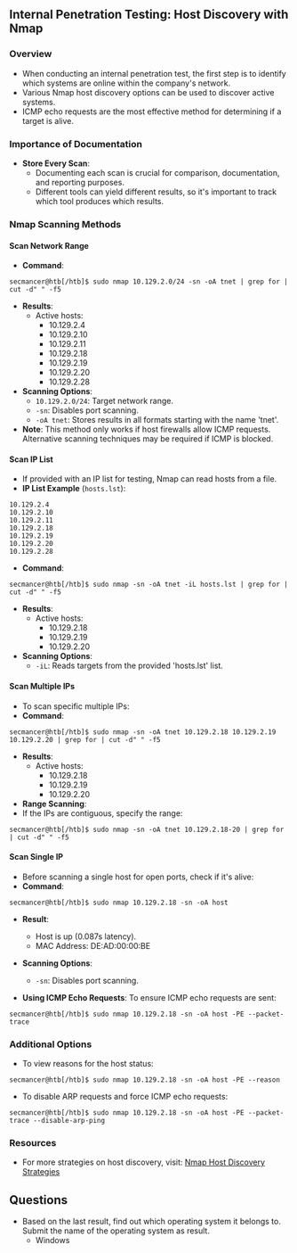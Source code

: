 ## Internal Penetration Testing: Host Discovery with Nmap
### Overview
- When conducting an internal penetration test, the first step is to identify which systems are online within the company's network.
- Various Nmap host discovery options can be used to discover active systems.
- ICMP echo requests are the most effective method for determining if a target is alive.


### Importance of Documentation
- **Store Every Scan**:
    - Documenting each scan is crucial for comparison, documentation, and reporting purposes.
    - Different tools can yield different results, so it's important to track which tool produces which results.

### Nmap Scanning Methods
#### Scan Network Range
- **Command**:
```
secmancer@htb[/htb]$ sudo nmap 10.129.2.0/24 -sn -oA tnet | grep for | cut -d" " -f5
```
- **Results**:
	- Active hosts:
	    - 10.129.2.4
	    - 10.129.2.10
	    - 10.129.2.11
	    - 10.129.2.18
	    - 10.129.2.19
	    - 10.129.2.20
	    - 10.129.2.28
- **Scanning Options**:
    - `10.129.2.0/24`: Target network range.
    - `-sn`: Disables port scanning.
    - `-oA tnet`: Stores results in all formats starting with the name 'tnet'.
- **Note**: This method only works if host firewalls allow ICMP requests. Alternative scanning techniques may be required if ICMP is blocked.


#### Scan IP List
- If provided with an IP list for testing, Nmap can read hosts from a file.
- **IP List Example** (`hosts.lst`):
```
10.129.2.4
10.129.2.10
10.129.2.11
10.129.2.18
10.129.2.19
10.129.2.20
10.129.2.28
```
- **Command**:
```
secmancer@htb[/htb]$ sudo nmap -sn -oA tnet -iL hosts.lst | grep for | cut -d" " -f5
```
- **Results**:
    - Active hosts:
        - 10.129.2.18
        - 10.129.2.19
        - 10.129.2.20
- **Scanning Options**:
    - `-iL`: Reads targets from the provided 'hosts.lst' list.


#### Scan Multiple IPs
- To scan specific multiple IPs:
- **Command**:
```
secmancer@htb[/htb]$ sudo nmap -sn -oA tnet 10.129.2.18 10.129.2.19 10.129.2.20 | grep for | cut -d" " -f5
```
- **Results**:
    - Active hosts:
        - 10.129.2.18
        - 10.129.2.19
        - 10.129.2.20
- **Range Scanning**:
- If the IPs are contiguous, specify the range:
```
secmancer@htb[/htb]$ sudo nmap -sn -oA tnet 10.129.2.18-20 | grep for | cut -d" " -f5
```


#### Scan Single IP
- Before scanning a single host for open ports, check if it's alive:
- **Command**:
```
secmancer@htb[/htb]$ sudo nmap 10.129.2.18 -sn -oA host
```
- **Result**:
    - Host is up (0.087s latency).
    - MAC Address: DE:AD:00:00:BE
        
- **Scanning Options**:
    - `-sn`: Disables port scanning.
- **Using ICMP Echo Requests**: To ensure ICMP echo requests are sent:
```
secmancer@htb[/htb]$ sudo nmap 10.129.2.18 -sn -oA host -PE --packet-trace
```


### Additional Options
- To view reasons for the host status:
```
secmancer@htb[/htb]$ sudo nmap 10.129.2.18 -sn -oA host -PE --reason
```
- To disable ARP requests and force ICMP echo requests:
```
secmancer@htb[/htb]$ sudo nmap 10.129.2.18 -sn -oA host -PE --packet-trace --disable-arp-ping
```

### Resources
- For more strategies on host discovery, visit: [Nmap Host Discovery Strategies](https://nmap.org/book/host-discovery-strategies.html)

## Questions
- Based on the last result, find out which operating system it belongs to. Submit the name of the operating system as result.
	- Windows